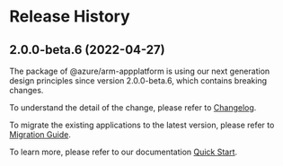 # Release History
    
## 2.0.0-beta.6 (2022-04-27)

The package of @azure/arm-appplatform is using our next generation design principles since version 2.0.0-beta.6, which contains breaking changes.

To understand the detail of the change, please refer to [Changelog](https://aka.ms/js-track2-changelog).

To migrate the existing applications to the latest version, please refer to [Migration Guide](https://aka.ms/js-track2-migration-guide).

To learn more, please refer to our documentation [Quick Start](https://aka.ms/js-track2-quickstart).
